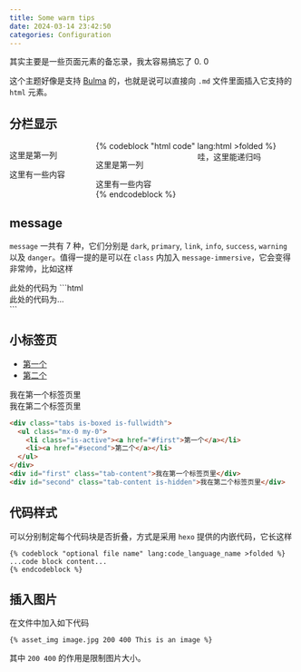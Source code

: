 ```yaml
---
title: Some warm tips
date: 2024-03-14 23:42:50
categories: Configuration
---
```


其实主要是一些页面元素的备忘录，我太容易搞忘了 0. 0

这个主题好像是支持 [Bulma](https://bulma.io/documentation/overview) 的，也就是说可以直接向 `.md` 文件里面插入它支持的 `html` 元素。

## 分栏显示

<div class="columns">
  <div class="column">
    <article class="message is-primary">
      <div class="message-header">
        <p>这里是第一列</p>
      </div>
      <div class="message-body">
      	这里有一些内容
      </div>
    </article>
  </div>
  <div class="column">
    {% codeblock "html code" lang:html >folded %}
    <div class="columns">
      <div class="column">
        <article class="message is-primary">
          <div class="message-header">
            <p>这里是第一列</p>
          </div>
          <div class="message-body">
            这里有一些内容
          </div>
        </article>
      </div>
      <div class="column">
        哇，这里能递归吗
      </div>
    </div>
    {% endcodeblock %}
  </div>
</div>

<!-- more -->

## message

`message` 一共有 $7$ 种，它们分别是 `dark`, `primary`, `link`, `info`, `success`, `warning` 以及 `danger`。值得一提的是可以在 `class` 内加入 `message-immersive`，它会变得非常帅，比如这样

<article class="message message-immersive is-primary">
  <div class="message-body">
    此处的代码为
    ```html
    <article class="message message-immersive is-primary">
      <div class="message-body">
        此处的代码为...
      </div>
    </article>
    ```
  </div>
</article>

## 小标签页

<div class="tabs is-left is-boxed is-fullwidth">
  <ul class="mx-0 my-0">
    <li class="is-active"><a href="#first">第一个</a></li>
    <li><a href="#second">第二个</a></li>
  </ul>
</div>
<div id="first" class="tab-content">我在第一个标签页里</div>
<div id="second" class="tab-content is-hidden">我在第二个标签页里</div>

```html
<div class="tabs is-boxed is-fullwidth">
  <ul class="mx-0 my-0">
    <li class="is-active"><a href="#first">第一个</a></li>
    <li><a href="#second">第二个</a></li>
  </ul>
</div>
<div id="first" class="tab-content">我在第一个标签页里</div>
<div id="second" class="tab-content is-hidden">我在第二个标签页里</div>
```

## 代码样式

可以分别制定每个代码块是否折叠，方式是采用 `hexo` 提供的内嵌代码，它长这样

```
{% codeblock "optional file name" lang:code_language_name >folded %}
...code block content...
{% endcodeblock %}
```

## 插入图片

在文件中加入如下代码

```
{% asset_img image.jpg 200 400 This is an image %}
```

其中 `200 400` 的作用是限制图片大小。



